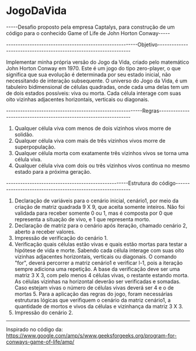 # JogoDaVida
-----Desafio proposto pela empresa Captalys, para construção de um código para o conhecido Game of Life de John Horton Conway-----

--------------------------------------------------------Objetivo------------------------------------------------------------------

Implementar minha própria versão do Jogo da Vida, criado pelo matemático John Horton Conway em 1970. 
Este é um jogo do tipo zero-player, o que significa que sua evolução é determinada por seu estado inicial, não necessitando de interação subsequente. 
O universo do Jogo da Vida, é um tabuleiro bidimensional de células quadradas, onde cada uma delas tem um de dois estados possíveis: viva ou morta. 
Cada célula interage com suas oito vizinhas adjacentes horizontais, verticais ou diagonais. 

----------------------------------------------------------Regras------------------------------------------------------------------

1. Qualquer célula viva com menos de dois vizinhos vivos morre de solidão.
2. Qualquer célula viva com mais de três vizinhos vivos morre de superpopulação.
3. Qualquer célula morta com exatamente três vizinhos vivos se torna uma célula viva.
4. Qualquer célula viva com dois ou três vizinhos vivos continua no mesmo estado para a próxima geração.

----------------------------------------------------Estrutura do código-----------------------------------------------------------

1. Declaração de variáveis para o cenário inicial, cenário1, por meio da criação de matriz quadrada 9 X 9, que aceita somente inteiros. Não foi validada para receber somente 0 ou 1, mas é composta por 0 que representa a situação de vivo, e 1 que representa morto. 
2. Declaração de matriz para o cenário após iteração, chamado cenário 2, aberto a receber valores.                    
3. Impressão de verificação do cenário 1.
4. Verificação quais células estão vivas e quais estão mortas para testar a hipótese de vida e morte. Sabendo cada célula interage com suas oito vizinhas adjacentes horizontais, verticais ou diagonais. O comando "for", deverá percorrer a matriz cenário1 e verificar l-1, pois a iteração sempre adiciona uma repetição. A base da verificação deve ser uma matriz 3 X 3, com pelo menos 4 células vivas, o restante estando morta. As células vizinhas na horizontal deverão ser verificadas e somadas. Caso estejam vivas o número de células vivas deverá ser 4 e o de mortas 5. Para a aplicação das regras do jogo, foram necessárias estruturas lógicas que verifiquem o cenário da matriz cenário1, a quantidade de mortos e vivos da células e vizinhança da matriz 3 X 3.
5. Impressão do cenário 2.           
    
____________________________________________________________________________________________________________________________________

Inspirado no código da: https://www.google.com/amp/s/www.geeksforgeeks.org/program-for-conways-game-of-life/amp/


